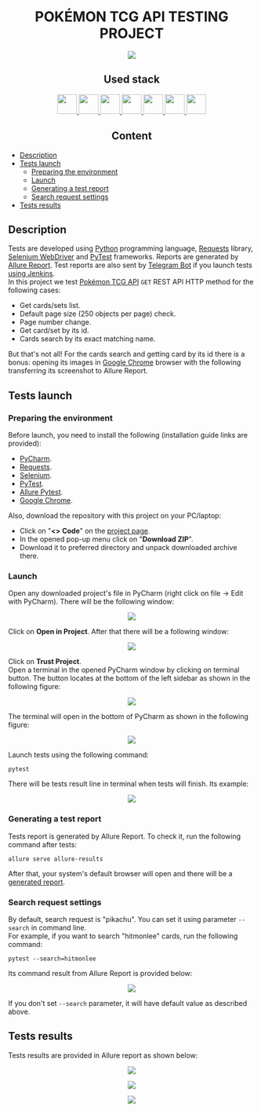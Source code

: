 <h1 align="center">POKÉMON TCG API TESTING PROJECT</h1>  
<p align="center">
    <img src="resources/pokemon_logo.svg"/>
</p>

<h2 align="center">Used stack</h2>
<p align="center">
    <a href="https://www.python.org/">
        <img src="resources/python-original.svg" height="40" width="40" />
    </a>
    <a href="https://www.jetbrains.com/pycharm/">
        <img src="resources/pycharm-logo.svg" height="40" width="40" />
    </a>
    <a href="https://restfulapi.net/http-methods/">
        <img src="resources/rest-api-icon.svg" height="40" width="40" />
    </a>
    <a href="https://www.selenium.dev/documentation/webdriver/">
        <img src="resources/selenium-original.svg" height="40" width="40" />
    </a>
    <a href="https://docs.pytest.org/">
        <img src="resources/pytest-original.svg" height="40" width="40" />
    </a>
    <a href="https://git-scm.com/">
        <img src="resources/git-original.svg" height="40" width="40" />
    </a>
    <a href="https://allurereport.org/">
        <img src="resources/allure-report-logo.svg" height="40" width="40" />
    </a>
</p>  

<h2 align="center">Content</h2>  

* [Description](#description)  
* [Tests launch](#tests-launch)  
   * [Preparing the environment](#preparing-the-environment)  
   * [Launch](#launch)  
   * [Generating a test report](#generating-a-test-report)  
   * [Search request settings](#search-request-settings)
* [Tests results](#tests-results)  

## Description

Tests are developed using [Python](https://www.python.org/) programming language, [Requests](https://pypi.org/project/requests/) library, [Selenium WebDriver](https://www.selenium.dev/documentation/webdriver/) and [PyTest](https://docs.pytest.org/) frameworks. Reports are generated by [Allure Report](https://allurereport.org/). Test reports are also sent by [Telegram Bot](https://core.telegram.org/bots) if you launch tests [using Jenkins](#launch-using-jenkins).  
In this project we test [Pokémon TCG API](https://docs.pokemontcg.io/) ```GET``` REST API HTTP method for the following cases:
* Get cards/sets list.
* Default page size (250 objects per page) check.
* Page number change.
* Get card/set by its id.
* Cards search by its exact matching name.

But that's not all! For the cards search and getting card by its id there is a bonus: opening its images in [Google Chrome](https://www.google.com/intl/en_us/chrome/) browser with the following transferring its screenshot to Allure Report.

## Tests launch

### Preparing the environment

Before launch, you need to install the following (installation guide links are provided):  
* [PyCharm](https://www.jetbrains.com/pycharm/).  
* [Requests](https://pypi.org/project/requests/).  
* [Selenium](https://selenium-python.readthedocs.io/installation.html).  
* [PyTest](https://docs.pytest.org/en/7.4.x/getting-started.html#install-pytest).  
* [Allure Pytest](https://pypi.org/project/allure-pytest/).  
* [Google Chrome](https://www.google.com/intl/en_us/chrome/).

Also, download the repository with this project on your PC/laptop:  
* Click on "**<> Code**" on the [project page](https://github.com/engovadzip/pokemon_API_project).  
* In the opened pop-up menu click on "**Download ZIP**".  
* Download it to preferred directory and unpack downloaded archive there.  

### Launch

Open any downloaded project's file in PyCharm (right click on file -> Edit with PyCharm). There will be the following window:  
<p align="center">
    <img src="resources/pycharm_project.png"/>
</p>

Click on **Open in Project**. After that there will be a following window:  
<p align="center">
    <img src="resources/trust_project.png"/>
</p>

Click on **Trust Project**.  
Open a terminal in the opened PyCharm window by clicking on terminal button. The button locates at the bottom of the left sidebar as shown in the following figure:
<p align="center">
    <img src="resources/terminal.png"/>
</p>
The terminal will open in the bottom of PyCharm as shown in the following figure:
<p align="center">
    <img src="resources/opened_terminal.png"/>
</p>

Launch tests using the following command:  
```
pytest
```
There will be tests result line in terminal when tests will finish. Its example:  
<p align="center">
    <img src="resources/tests-result.png"/>
</p>

### Generating a test report

Tests report is generated by Allure Report. To check it, run the following command after tests:  
```
allure serve allure-results
```  
After that, your system's default browser will open and there will be a [generated report](#tests-results).  

### Search request settings

By default, search request is "pikachu". You can set it using parameter ```--search``` in command line.  
For example, if you want to search "hitmonlee" cards, run the following command:
```
pytest --search=hitmonlee
```  
Its command result from Allure Report is provided below:
<p align="center">
    <img src="resources/hitmonlee_card.png" />  
</p>  

If you don't set ```--search``` parameter, it will have default value as described above.

## Tests results
Tests results are provided in Allure report as shown below:
<p align="center">
    <img src="resources/allure-report.png" />  
</p>  
<p align="center">
    <img src="resources/allure-report_2.png" />  
</p>  
<p align="center">
    <img src="resources/allure-report_3.png" />  
</p>  

